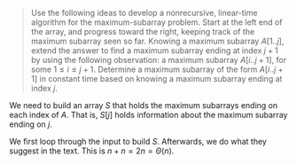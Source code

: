 > Use the following ideas to develop a nonrecursive, linear-time algorithm for
> the maximum-subarray problem. Start at the left end of the array, and
> progress toward the right, keeping track of the maximum subarray seen so
> far. Knowing a maximum subarray $A[1..j]$, extend the answer to find a
> maximum subarray ending at index $j + 1$ by using the following observation:
> a maximum subarray $A[i..j+1]$, for some $1 \leq i \leq j + 1$. Determine a
> maximum subarray of the form $A[i..j+1]$ in constant time based on knowing a
> maximum subarray ending at index $j$.

We need to build an array $S$ that holds the maximum subarrays ending on each
index of $A$. That is, $S[j]$ holds information about the maximum subarray
ending on $j$.

We first loop through the input to build $S$. Afterwards, we do what they
suggest in the text. This is $n + n = 2n = \Theta(n)$.

